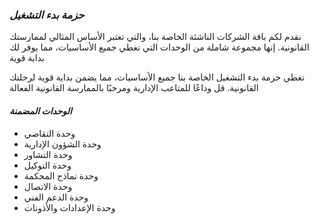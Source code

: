 <!-- # ABP Documentation

ABP Framework offers an **opinionated architecture** to build enterprise software solutions with **best practices** on top of the **.NET** and the **ASP.NET Core** platforms. It provides the fundamental infrastructure, production-ready startup templates, modules, themes, tooling, guides and documentation to implement that architecture properly and **automate the details** and repetitive works as much as possible. -->



### ***حزمة بدء التشغيل***
نقدم لكم باقة الشركات الناشئة الخاصة بنا، والتي تعتبر الأساس المثالي لممارستك القانونية. إنها مجموعة شاملة من الوحدات التي تغطي جميع الأساسيات، مما يوفر لك بداية قوية

تغطي حزمة بدء التشغيل الخاصة بنا جميع الأساسيات، مما يضمن بداية قوية لرحلتك القانونية. قل وداعًا للمتاعب الإدارية ومرحبًا بالممارسة القانونية الفعالة


#### ***الوحدات المضمنة***

* وحدة التقاضي
* وحدة الشؤون الإدارية
* وحدة التشاور
* وحدة التوكيل
* وحدة نماذج المحكمة
* وحدة الاتصال
* وحدة الدعم الفني
* وحدة الإعدادات والأذونات

<!-- ![Law Max](../images/lawmax-ar-s-06.png "Logo") -->

